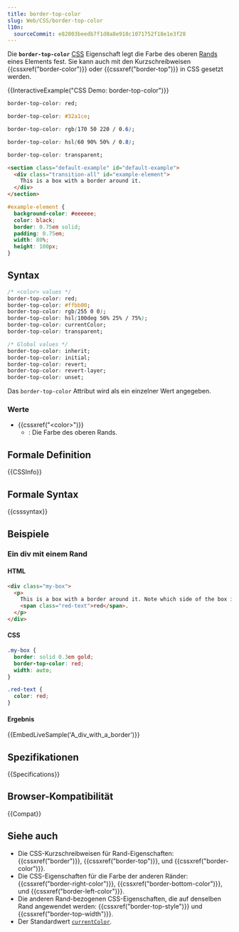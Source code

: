 ```yaml
---
title: border-top-color
slug: Web/CSS/border-top-color
l10n:
  sourceCommit: e82803beedb7f1d8a8e918c1071752f18e1e3f28
---
```


Die **`border-top-color`** [CSS](/de/docs/Web/CSS) Eigenschaft legt die Farbe des oberen [Rands](/de/docs/Web/CSS/border) eines Elements fest. Sie kann auch mit den Kurzschreibweisen {{cssxref("border-color")}} oder {{cssxref("border-top")}} in CSS gesetzt werden.

{{InteractiveExample("CSS Demo: border-top-color")}}

```css interactive-example-choice
border-top-color: red;
```

```css interactive-example-choice
border-top-color: #32a1ce;
```

```css interactive-example-choice
border-top-color: rgb(170 50 220 / 0.6);
```

```css interactive-example-choice
border-top-color: hsl(60 90% 50% / 0.8);
```

```css interactive-example-choice
border-top-color: transparent;
```

```html interactive-example
<section class="default-example" id="default-example">
  <div class="transition-all" id="example-element">
    This is a box with a border around it.
  </div>
</section>
```

```css interactive-example
#example-element {
  background-color: #eeeeee;
  color: black;
  border: 0.75em solid;
  padding: 0.75em;
  width: 80%;
  height: 100px;
}
```

## Syntax

```css
/* <color> values */
border-top-color: red;
border-top-color: #ffbb00;
border-top-color: rgb(255 0 0);
border-top-color: hsl(100deg 50% 25% / 75%);
border-top-color: currentColor;
border-top-color: transparent;

/* Global values */
border-top-color: inherit;
border-top-color: initial;
border-top-color: revert;
border-top-color: revert-layer;
border-top-color: unset;
```

Das `border-top-color` Attribut wird als ein einzelner Wert angegeben.

### Werte

- {{cssxref("&lt;color&gt;")}}
  - : Die Farbe des oberen Rands.

## Formale Definition

{{CSSInfo}}

## Formale Syntax

{{csssyntax}}

## Beispiele

### Ein div mit einem Rand

#### HTML

```html
<div class="my-box">
  <p>
    This is a box with a border around it. Note which side of the box is
    <span class="red-text">red</span>.
  </p>
</div>
```

#### CSS

```css
.my-box {
  border: solid 0.3em gold;
  border-top-color: red;
  width: auto;
}

.red-text {
  color: red;
}
```

#### Ergebnis

{{EmbedLiveSample('A_div_with_a_border')}}

## Spezifikationen

{{Specifications}}

## Browser-Kompatibilität

{{Compat}}

## Siehe auch

- Die CSS-Kurzschreibweisen für Rand-Eigenschaften: {{cssxref("border")}}, {{cssxref("border-top")}}, und {{cssxref("border-color")}}.
- Die CSS-Eigenschaften für die Farbe der anderen Ränder: {{cssxref("border-right-color")}}, {{cssxref("border-bottom-color")}}, und {{cssxref("border-left-color")}}.
- Die anderen Rand-bezogenen CSS-Eigenschaften, die auf denselben Rand angewendet werden: {{cssxref("border-top-style")}} und {{cssxref("border-top-width")}}.
- Der Standardwert [`currentColor`](/de/docs/Web/CSS/color_value#currentcolor_keyword).
